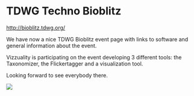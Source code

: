 <!--
slug: tdwg-techno-bioblitz
date: Tue Sep 21 2010 10:12:00 GMT+0100 (BST)
tags: 
title: TDWG Techno Bioblitz
id: 1160659416
link: http://blog.vizzuality.com/post/1160659416/tdwg-techno-bioblitz
raw: {"blog_name":"vizzuality","id":1160659416,"post_url":"http://blog.vizzuality.com/post/1160659416/tdwg-techno-bioblitz","slug":"tdwg-techno-bioblitz","type":"link","date":"2010-09-21 09:12:00 GMT","timestamp":1285060320,"state":"published","format":"html","reblog_key":"uvkaW85D","tags":[],"short_url":"http://tmblr.co/ZQVgQy15Ba7O","highlighted":[],"note_count":0,"title":"TDWG Techno Bioblitz","url":"http://bioblitz.tdwg.org/","link_author":null,"excerpt":null,"publisher":"bioblitz.tdwg.org","description":"<p>We have now a nice TDWG Bioblitz event page with links to software and general information about the event.</p>\n<p>Vizzuality is participating on the event developing 3 different tools: the Taxonomizer, the Flickertagger and a visualization tool.</p>\n<p>Looking forward to see everybody there.</p>\n<p><img height=\"212\" width=\"500\" src=\"http://vizzuality.s3.amazonaws.com/temp/bioblitzheader.jpg\" align=\"middle\"/></p>","reblog":{"tree_html":"","comment":"<p>We have now a nice TDWG Bioblitz event page with links to software and general information about the event.</p>\n<p>Vizzuality is participating on the event developing 3 different tools: the Taxonomizer, the Flickertagger and a visualization tool.</p>\n<p>Looking forward to see everybody there.</p>\n<p><img height=\"212\" width=\"500\" src=\"http://vizzuality.s3.amazonaws.com/temp/bioblitzheader.jpg\" align=\"middle\"></p>"},"trail":[{"blog":{"name":"vizzuality","theme":{"avatar_shape":"square","background_color":"#FAFAFA","body_font":"Helvetica Neue","header_bounds":"","header_image":"http://assets.tumblr.com/images/default_header/optica_pattern_09.png?_v=abe6f565397f54e880c2b76e6fc2022e","header_image_focused":"http://assets.tumblr.com/images/default_header/optica_pattern_09_focused_v3.png?_v=abe6f565397f54e880c2b76e6fc2022e","header_image_scaled":"http://assets.tumblr.com/images/default_header/optica_pattern_09_focused_v3.png?_v=abe6f565397f54e880c2b76e6fc2022e","header_stretch":true,"link_color":"#529ECC","show_avatar":true,"show_description":true,"show_header_image":true,"show_title":true,"title_color":"#444444","title_font":"Gibson","title_font_weight":"bold"}},"post":{"id":"1160659416"},"content":"<p>We have now a nice TDWG Bioblitz event page with links to software and general information about the event.</p>\n<p>Vizzuality is participating on the event developing 3 different tools: the Taxonomizer, the Flickertagger and a visualization tool.</p>\n<p>Looking forward to see everybody there.</p>\n<p><img height=\"212\" width=\"500\" src=\"http://vizzuality.s3.amazonaws.com/temp/bioblitzheader.jpg\" align=\"middle\"></p>","content_raw":"<p>We have now a nice TDWG Bioblitz event page with links to software and general information about the event.</p>\r\n<p>Vizzuality is participating on the event developing 3 different tools: the Taxonomizer, the Flickertagger and a visualization tool.</p>\r\n<p>Looking forward to see everybody there.</p>\r\n<p><img height=\"212\" width=\"500\" src=\"http://vizzuality.s3.amazonaws.com/temp/bioblitzheader.jpg\" align=\"middle\"></p>","is_current_item":true,"is_root_item":true}],"body":"<a href=\"http://bioblitz.tdwg.org/\">http://bioblitz.tdwg.org/</a>\n\n<p>We have now a nice TDWG Bioblitz event page with links to software and general information about the event.</p>\n<p>Vizzuality is participating on the event developing 3 different tools: the Taxonomizer, the Flickertagger and a visualization tool.</p>\n<p>Looking forward to see everybody there.</p>\n<p><img height=\"212\" width=\"500\" src=\"http://vizzuality.s3.amazonaws.com/temp/bioblitzheader.jpg\" align=\"middle\"/></p>"}
publish: 2010-09-021
-->


TDWG Techno Bioblitz
====================

<http://bioblitz.tdwg.org/>

We have now a nice TDWG Bioblitz event page with links to software and
general information about the event.

Vizzuality is participating on the event developing 3 different tools:
the Taxonomizer, the Flickertagger and a visualization tool.

Looking forward to see everybody there.

![](http://vizzuality.s3.amazonaws.com/temp/bioblitzheader.jpg)

